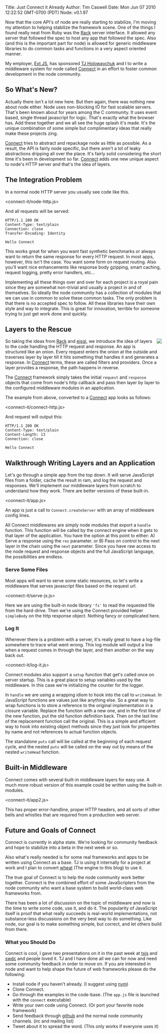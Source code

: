 Title: Just Connect it Already
Author: Tim Caswell
Date: Mon Jun 07 2010 12:22:52 GMT-0700 (PDT)
Node: v0.1.97

Now that the core API's of node are really starting to stabilize, I'm moving my attention to helping stabilize the framework scene.  One of the things I found really neat from Ruby was the [Rack][] server interface.  It allowed any server that followed the spec to host any app that followed the spec.  Also (and this is the important part for node) is allowed for generic middleware libraries to do common tasks and functions in a very aspect oriented manner.

My employer, [Ext JS][], has sponsored [TJ Holowaychuk][] and I to write a middleware system for node called [Connect][] in an effort to foster common development in the node community.

## So What's New?

Actually there isn't a lot new here.  But then again, there was nothing new about node either.  Node uses non-blocking IO for fast scalable servers.  That's been known about for years among the C community.  It uses event based, single thread javascript for logic.  That's exactly what the browser has. Add these together and we all see the huge splash it's made.  It's the unique combination of some simple but complimentary ideas that really make these projects zing.

[Connect][] tries to abstract and repackage node as little as possible.  As a result, the API is fairly node specific, but there aren't a lot of leaky abstractions dripping all over the place.  It's fairly solid considering the short time it's been in development so far.  [Connect][] adds one new unique aspect to node's HTTP server and that's the idea of layers.

## The Integration Problem

In a normal node HTTP server you usually see code like this.

<connect-it/node-http.js>

And all requests will be served:

    HTTP/1.1 200 OK
    Content-Type: text/plain
    Connection: close
    Transfer-Encoding: Identity

    Hello Connect

This works great for when you want fast synthetic benchmarks or always want to return the same response for every HTTP request.  In most apps, however, this isn't the case.  You want some form on request routing.  Also you'll want nice enhancements like response body gzipping, smart caching, request logging, pretty error handlers, etc...

Implementing all these things over and over for each project is a royal pain since they are somewhat non-trivial and usually a project in and of themselves.  So ideally the node community has a collection of modules that we can use in common to solve these common tasks.  The only problem is that there is no accepted spec to follow.  All these libraries have their own style and way to integrate.  This is great for innovation, terrible for someone trying to just get work done and quickly.

## Layers to the Rescue

<img src="/connect-it/onion.jpg" style="float:right;margin: 0 0 10px 10px" />

So taking the ideas from [Rack][] and [ejsgi][], we introduce the idea of layers to the code handling the HTTP request and response.  An app is structured like an onion.  Every request enters the onion at the outside and traverses layer by layer till it hits something that handles it and generates a response.  In [Connect][] terms, these are called filters and providers.  Once a layer provides a response, the path happens in reverse.

The [Connect][] framework simply takes the initial `request` and `response` objects that come from node's http callback and pass then layer by layer to the configured middleware modules in an application.


The example from above, converted to a [Connect][] app looks as follows:

<connect-it/connect-http.js>

And request will output this:

    HTTP/1.1 200 OK
    Content-Type: text/plain
    Content-Length: 13
    Connection: close

    Hello Connect

## Walkthrough Writing Layers and an Application

Let's go through a simple app from the top down.  It will serve JavaScript files from a folder, cache the result in ram, and log the request and responses.  We'll implement our middleware layers from scratch to understand how they work.  There are better versions of these built-in.

<connect-it/app.js>

An app is just a call to `Connect.createServer` with an array of middleware config lines.

All Connect middlewares are simply node modules that export a `handle` function.  This function will be called by the connect engine when it gets to that layer of the application.  You have the option at this point to either: A) Serve a response using the `res` parameter. or B) Pass on control to the next layer in the chain using the `next` parameter.  Since you have raw access to the node request and response objects and the full JavaScript language, the possibilities are endless.

### Serve Some Files

Most apps will want to serve some static resources, so let's write a middleware that serves javascript files based on the request url.

<connect-it/serve-js.js>

Here we are using the built-in node library `'fs'` to read the requested file from the hard-drive.  Then we're using the Connect provided helper `simpleBody` on the http response object.  Nothing fancy or complicated here.

### Log It

Whenever there is a problem with a server, it's really great to have a log-file somewhere to trace what went wrong.  This log module will output a line when a request comes in through the layer, and then another on the way back out.

<connect-it/log-it.js>

Connect modules also support a `setup` function that get's called once on server startup.  This is a great place to setup variables used by the middleware.  In this case we're initializing the counter for the logger.

In `handle` we are using a wrapping idiom to hook into the call to `writeHead`.  In JavaScript functions are values just like anything else.  So a great way to wrap functions is to store a reference to the original implementation in a closure variable.  Replace the function with a new one, and in the first line of the new function, put the old function definition back.  Then on the last line of the replacement function call the original.  This is a simple and efficient way to hook into existing object methods since they just look for properties by name and not references to actual function objects.

The standalone `puts` call will be called at the beginning of each request cycle, and the nested `puts` will be called on the way out by means of the nested `writeHead` function.

## Built-in Middleware

Connect comes with several built-in middleware layers for easy use.  A much more robust version of this example could be written using the built-in modules.

<connect-it/app2.js>

This has proper error-handline, proper HTTP headers, and all sorts of other bells and whistles that are required from a production web server.

## Future and Goals of Connect

Connect is currently in alpha state. We're looking for community feedback and hope to stabilize into a beta in the next week or so.  

Also what's really needed is for some real frameworks and apps to be written using Connect as a base.  TJ is using it internally for a project at work and I plan to convert [wheat][] (The engine to this blog) to use it.

The true goal of Connect is to help the node community work better together.   Connect is the combined effort of some JavaScripters from the node community who want a base system to build world-class web frameworks from.

There has been a lot of discussion on the topic of middleware and now is the time to write some code, use it, and do it.  The popularity of JavaScript itself is proof that what really succeeds is real-world implementations, not substance-less discussions on the very best way to do something. Like node, our goal is to make something simple, but correct, and let others build from there.

### What you Should Do

Connect is cool, I gave two presentations on it in the past week at [txjs][] and [swdc][] and people loved it. TJ and I have done all we can for now and need some community feedback in order to move on.  If you are interested in node and want to help shape the future of web frameworks please do the following:

 - Install node if you haven't already. (I suggest using [nvm][])
 - Clone Connect.
 - Go through the examples in the code-base. (The `app.js` file is launched with the `connect` executable)
 - Write your own code using Connect. (Or port your favorite node framework)
 - Send feedback through [github][] and the normal node community channels. (irc and mailing list)
 - Tweet about it to spread the word. (This only works if everyone uses it)

[Connect]: http://github/com/extjs/Connect
[Ext JS]: http://extjs.com/
[TJ Holowaychuk]: http://github.com/visionmedia
[ejsgi]: http://github.com/isaacs/ejsgi
[rack]: http://rack.rubyforge.org/
[wheat]: http://github.com/creationix/wheat
[txjs]: http://www.slideshare.net/creationix/real-time-web-with-node
[swdc]: http://www.slideshare.net/creationix/node-powered-mobile
[nvm]: http://github.com/creationix/nvm
[github]: http://github.com/extjs/Connect/issues